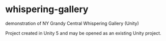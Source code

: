 # whispering-gallery
demonstration of NY Grandy Central Whispering Gallery (Unity)

Project created in Unity 5 and may be opened as an existing Unity project.
